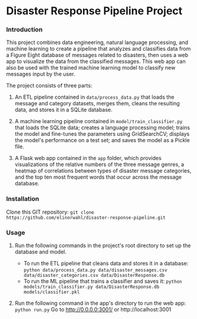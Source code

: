 # Disaster Response Pipeline Project

### Introduction

This project combines data engineering, natural language processing, and machine learning to create a pipeline that analyzes and classifies data from a Figure Eight database of messages related to disasters, then uses a web app to visualize the data from the classified messages. This web app can also be used with the trained machine learning model to classify new messages input by the user.

The project consists of three parts:

1. An ETL pipeline contained in `data/process_data.py` that loads the message and category datasets, merges them, cleans the resulting data, and stores it in a SQLite database.

2. A machine learning pipeline contained in `model/train_classifier.py` that loads the SQLite data; creates a language processing model; trains the model and fine-tunes the parameters using GridSearchCV; displays the model's performance on a test set; and saves the model as a Pickle file.

3. A Flask web app contained in the `app` folder, which provides visualizations of the relative numbers of the three message genres, a heatmap of correlations between types of disaster message categories, and the top ten most frequent words that occur across the message database.

### Installation

Clone this GIT repository:
`git clone https://github.com/elinorwahl/disaster-response-pipeline.git`

### Usage
1. Run the following commands in the project's root directory to set up the database and model.

    - To run the ETL pipeline that cleans data and stores it in a database:
        `python data/process_data.py data/disaster_messages.csv data/disaster_categories.csv data/DisasterResponse.db`
    - To run the ML pipeline that trains a classifier and saves it:
        `python models/train_classifier.py data/DisasterResponse.db models/classifier.pkl`

2. Run the following command in the app's directory to run the web app:
    `python run.py` Go to http://0.0.0.0:3001/ or http://localhost:3001
